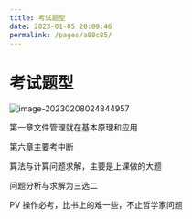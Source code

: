 ```yaml
---
title: 考试题型
date: 2023-01-05 20:00:46
permalink: /pages/a80c85/
---
```

# 考试题型

![image-20230208024844957](https://static.pil0txia.com/picgo/image-20230208024844957.webp)

第一章文件管理就在基本原理和应用

第六章主要考中断

算法与计算问题求解，主要是上课做的大题

问题分析与求解为三选二

PV 操作必考，比书上的难一些，不止哲学家问题